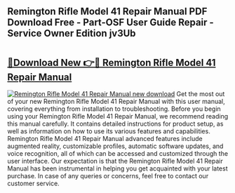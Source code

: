 ## Remington Rifle Model 41 Repair Manual PDF Download Free - Part-OSF User Guide Repair - Service Owner Edition jv3Ub

# <h2><a href="http://bc45802.oget.top/?id=Remington+Rifle+Model+41+Repair+Manual">🔗Download New 👉🔴 Remington Rifle Model 41 Repair Manual</a></h2>

[![Remington Rifle Model 41 Repair Manual new download](https://i.imgur.com/5g1atiW.png)](http://bc45802.oget.top/?id=Remington+Rifle+Model+41+Repair+Manual)
Get the most out of your new Remington Rifle Model 41 Repair Manual with this user manual, covering everything from installation to troubleshooting. Before you begin using your Remington Rifle Model 41 Repair Manual, we recommend reading this manual carefully. It contains detailed instructions for product setup, as well as information on how to use its various features and capabilities. Remington Rifle Model 41 Repair Manual advanced features include augmented reality, customizable profiles, automatic software updates, and voice recognition, all of which can be accessed and customized through the user interface. Our expectation is that the Remington Rifle Model 41 Repair Manual has been instrumental in helping you get acquainted with your latest purchase. In case of any queries or concerns, feel free to contact our customer service.
